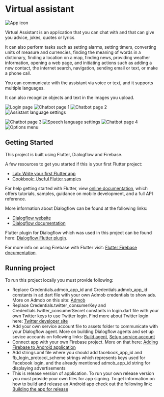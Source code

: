 # Virtual assistant

![App icon](https://lh3.googleusercontent.com/lM1HGR_VCgf3FQMiwD66SpyT43lb0SF82sure7hhx0_ASsCdSbSbDqLF3Rp0pGEMtmY=s180-rw)

Virtual Assistant is an application that you can chat with and that can give you advice, jokes, quotes or lyrics.

It can also perform tasks such as setting alarms, setting timers, converting units of measure and currencies, finding the meaning of words in a dictionary, finding a location on a map, finding news, providing weather information, opening a web page, and initiating actions such as adding a new contact, the internet search, navigation, sending email or text, or make a phone call.

You can communicate with the assistant via voice or text, and it supports multiple languages.

It can also recognize objects and text in the images you upload.

![Login page](https://lh3.googleusercontent.com/xa3fFsrdPmYV4TOkPa0OJhdOsFiMLyALr9sIqQliUEuoMzZXL_nHlcZDOvuaTCsLF_s=w720-h310-rw) ![Chatbot page 1](https://lh3.googleusercontent.com/XI9RXV_p0E6OmnazI3AoyW82Ybd5xJqeUHJYi05iyZw5-qjIi45NY7DkU_MNAWeKY5Cs=w720-h310-rw) ![Chatbot page 2](https://lh3.googleusercontent.com/-qEQEW2fYumQpOhN7vjdajUM6HHut6OYzwrHDr5mx1qjQSCWHN7THLXfjrC9fN4dqtA=w720-h310-rw) ![Assistant language settings](https://lh3.googleusercontent.com/kNnGG_YBXtxeVyDwZkbS-FwhYfWZlw8-HiALnXO2--BMH4ybk34Ad13Er7s53N6pVSg=w720-h310-rw)

![Chatbot page 3](https://lh3.googleusercontent.com/g9IvUbuyMHlkVP2oKx2D279V1s4ULdC87k3-fFrjVcGNF75AAZw5VfdyFBp2nrVnswe9=w720-h310-rw) ![Speech language settings](https://lh3.googleusercontent.com/Yxx4HJA43a0W5sM__eCUH-u-8YGO2zQ9NCg7XCfruIy7VSLeyDWCMqjoendPsNiBhg=w720-h310-rw) ![Chatbot page 4](https://lh3.googleusercontent.com/Hxau6AMID9Ug4cVF6y9AD5wORCoWz8WQbGwhblrq3TaNVucMpyS-2aKE-awMY2sYaQ=w720-h310-rw) ![Options menu](https://lh3.googleusercontent.com/LT-ntK-QoB76la_SiCVJTMXwecHaqdAI212oMn0knOFGcr5whUX-6z378ytDmhdxgQ=w720-h310-rw)

## Getting Started

This project is built using Flutter, Dialogflow and Firebase.

A few resources to get you started if this is your first Flutter project:

- [Lab: Write your first Flutter app](https://flutter.dev/docs/get-started/codelab)
- [Cookbook: Useful Flutter samples](https://flutter.dev/docs/cookbook)

For help getting started with Flutter, view [online documentation](https://flutter.dev/docs), which offers tutorials, samples, guidance on mobile development, and a full API reference.

More information about Dialogflow can be found at the following links:
- [Dialogflow website](https://dialogflow.com)
- [Dialogflow documentation](https://cloud.google.com/dialogflow)

Flutter plugin for Dialogflow which was used in this project can be found here: [Dialogflow Flutter plugin](https://github.com/VictorRancesCode/flutter_dialogflow).

For more info on using Firebase with Flutter visit: [Flutter Firebase documentation](https://flutter.dev/docs/development/data-and-backend/firebase). 

## Running project 

To run this project locally you must provide following: 
- Replace Credentials.admob_app_id and Credentials.admob_app_id constants in ad.dart file with your own Admob credentials to show ads. More on Admob on this site: [Admob](https://admob.google.com/home/)
- Replace Credentials.twitter_consumerKey and Credentials.twitter_consumerSecret constants in login.dart file with your own Twitter keys to use Twitter login. Find more about Twitter login here: [Twitter developer site](https://developer.twitter.com/en)
- Add your own service account file to assets folder to communicate with your Dialogflow agent. More on building Dialogflow agents and set up sevice accounts on following links: [Build agent](https://cloud.google.com/dialogflow/docs/quick/build-agent), [Setup service account](https://cloud.google.com/dialogflow/docs/quick/setup)
- Connect app with your own Firebase project. More on that here: [Adding Firebase to Android application](https://firebase.google.com/docs/android/setup)
- Add strings.xml file where you should add facebook_app_id and fb_login_protocol_scheme strings which represents keys used for Facebook login, and the already mentioned admob_app_id string for displaying advertisements
- This is release version of application. To run your own release version you must provide your own files for app signing. To get information on how to build and release an Android app check out the following link: [Building the app for release](https://flutter.dev/docs/deployment/android#building-the-app-for-release)
